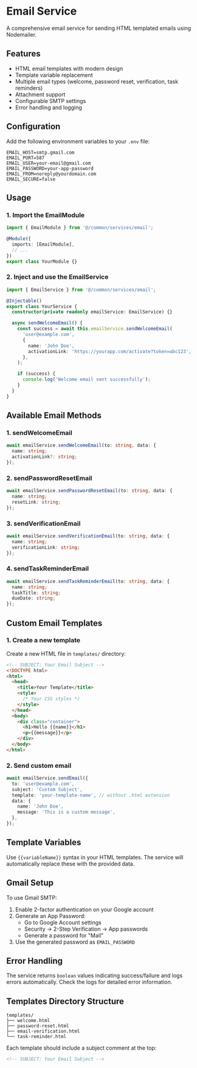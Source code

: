 # Email Service

A comprehensive email service for sending HTML templated emails using Nodemailer.

## Features

- HTML email templates with modern design
- Template variable replacement
- Multiple email types (welcome, password reset, verification, task reminders)
- Attachment support
- Configurable SMTP settings
- Error handling and logging

## Configuration

Add the following environment variables to your `.env` file:

```env
EMAIL_HOST=smtp.gmail.com
EMAIL_PORT=587
EMAIL_USER=your-email@gmail.com
EMAIL_PASSWORD=your-app-password
EMAIL_FROM=noreply@yourdomain.com
EMAIL_SECURE=false
```

## Usage

### 1. Import the EmailModule

```typescript
import { EmailModule } from '@/common/services/email';

@Module({
  imports: [EmailModule],
  // ...
})
export class YourModule {}
```

### 2. Inject and use the EmailService

```typescript
import { EmailService } from '@/common/services/email';

@Injectable()
export class YourService {
  constructor(private readonly emailService: EmailService) {}

  async sendWelcomeEmail() {
    const success = await this.emailService.sendWelcomeEmail(
      'user@example.com',
      {
        name: 'John Doe',
        activationLink: 'https://yourapp.com/activate?token=abc123',
      },
    );

    if (success) {
      console.log('Welcome email sent successfully');
    }
  }
}
```

## Available Email Methods

### 1. sendWelcomeEmail

```typescript
await emailService.sendWelcomeEmail(to: string, data: {
  name: string;
  activationLink?: string;
});
```

### 2. sendPasswordResetEmail

```typescript
await emailService.sendPasswordResetEmail(to: string, data: {
  name: string;
  resetLink: string;
});
```

### 3. sendVerificationEmail

```typescript
await emailService.sendVerificationEmail(to: string, data: {
  name: string;
  verificationLink: string;
});
```

### 4. sendTaskReminderEmail

```typescript
await emailService.sendTaskReminderEmail(to: string, data: {
  name: string;
  taskTitle: string;
  dueDate: string;
});
```

## Custom Email Templates

### 1. Create a new template

Create a new HTML file in `templates/` directory:

```html
<!-- SUBJECT: Your Email Subject -->
<!DOCTYPE html>
<html>
  <head>
    <title>Your Template</title>
    <style>
      /* Your CSS styles */
    </style>
  </head>
  <body>
    <div class="container">
      <h1>Hello {{name}}</h1>
      <p>{{message}}</p>
    </div>
  </body>
</html>
```

### 2. Send custom email

```typescript
await emailService.sendEmail({
  to: 'user@example.com',
  subject: 'Custom Subject',
  template: 'your-template-name', // without .html extension
  data: {
    name: 'John Doe',
    message: 'This is a custom message',
  },
});
```

## Template Variables

Use `{{variableName}}` syntax in your HTML templates. The service will automatically replace these with the provided data.

## Gmail Setup

To use Gmail SMTP:

1. Enable 2-factor authentication on your Google account
2. Generate an App Password:
   - Go to Google Account settings
   - Security → 2-Step Verification → App passwords
   - Generate a password for "Mail"
3. Use the generated password as `EMAIL_PASSWORD`

## Error Handling

The service returns `boolean` values indicating success/failure and logs errors automatically. Check the logs for detailed error information.

## Templates Directory Structure

```
templates/
├── welcome.html
├── password-reset.html
├── email-verification.html
└── task-reminder.html
```

Each template should include a subject comment at the top:

```html
<!-- SUBJECT: Your Email Subject -->
```
